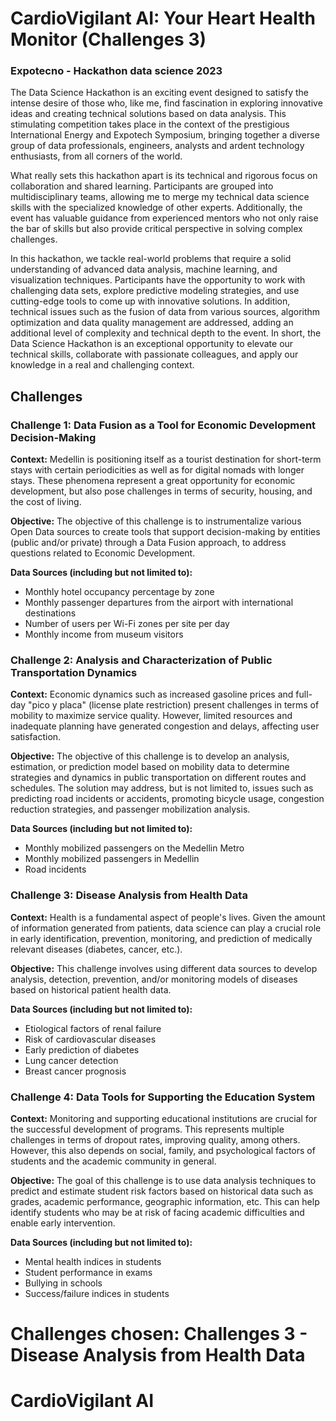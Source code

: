 # CardioVigilant AI: Your Heart Health Monitor (Challenges 3)
### Expotecno - Hackathon data science  2023

The Data Science Hackathon is an exciting event designed to satisfy the intense desire of those who, like me, find fascination in exploring innovative ideas and creating technical solutions based on data analysis. This stimulating competition takes place in the context of the prestigious International Energy and Expotech Symposium, bringing together a diverse group of data professionals, engineers, analysts and ardent technology enthusiasts, from all corners of the world.

What really sets this hackathon apart is its technical and rigorous focus on collaboration and shared learning. Participants are grouped into multidisciplinary teams, allowing me to merge my technical data science skills with the specialized knowledge of other experts. Additionally, the event has valuable guidance from experienced mentors who not only raise the bar of skills but also provide critical perspective in solving complex challenges.

In this hackathon, we tackle real-world problems that require a solid understanding of advanced data analysis, machine learning, and visualization techniques. Participants have the opportunity to work with challenging data sets, explore predictive modeling strategies, and use cutting-edge tools to come up with innovative solutions. In addition, technical issues such as the fusion of data from various sources, algorithm optimization and data quality management are addressed, adding an additional level of complexity and technical depth to the event. In short, the Data Science Hackathon is an exceptional opportunity to elevate our technical skills, collaborate with passionate colleagues, and apply our knowledge in a real and challenging context.

## Challenges

### Challenge 1: Data Fusion as a Tool for Economic Development Decision-Making

**Context:** Medellin is positioning itself as a tourist destination for short-term stays with certain periodicities as well as for digital nomads with longer stays. These phenomena represent a great opportunity for economic development, but also pose challenges in terms of security, housing, and the cost of living.

**Objective:** The objective of this challenge is to instrumentalize various Open Data sources to create tools that support decision-making by entities (public and/or private) through a Data Fusion approach, to address questions related to Economic Development.

**Data Sources (including but not limited to):**
- Monthly hotel occupancy percentage by zone
- Monthly passenger departures from the airport with international destinations
- Number of users per Wi-Fi zones per site per day
- Monthly income from museum visitors

### Challenge 2: Analysis and Characterization of Public Transportation Dynamics

**Context:** Economic dynamics such as increased gasoline prices and full-day "pico y placa" (license plate restriction) present challenges in terms of mobility to maximize service quality. However, limited resources and inadequate planning have generated congestion and delays, affecting user satisfaction.

**Objective:** The objective of this challenge is to develop an analysis, estimation, or prediction model based on mobility data to determine strategies and dynamics in public transportation on different routes and schedules. The solution may address, but is not limited to, issues such as predicting road incidents or accidents, promoting bicycle usage, congestion reduction strategies, and passenger mobilization analysis.

**Data Sources (including but not limited to):**
- Monthly mobilized passengers on the Medellin Metro
- Monthly mobilized passengers in Medellin
- Road incidents

### Challenge 3: Disease Analysis from Health Data

**Context:** Health is a fundamental aspect of people's lives. Given the amount of information generated from patients, data science can play a crucial role in early identification, prevention, monitoring, and prediction of medically relevant diseases (diabetes, cancer, etc.).

**Objective:** This challenge involves using different data sources to develop analysis, detection, prevention, and/or monitoring models of diseases based on historical patient health data.

**Data Sources (including but not limited to):**
- Etiological factors of renal failure
- Risk of cardiovascular diseases
- Early prediction of diabetes
- Lung cancer detection
- Breast cancer prognosis

### Challenge 4: Data Tools for Supporting the Education System

**Context:** Monitoring and supporting educational institutions are crucial for the successful development of programs. This represents multiple challenges in terms of dropout rates, improving quality, among others. However, this also depends on social, family, and psychological factors of students and the academic community in general.

**Objective:** The goal of this challenge is to use data analysis techniques to predict and estimate student risk factors based on historical data such as grades, academic performance, geographic information, etc. This can help identify students who may be at risk of facing academic difficulties and enable early intervention.

**Data Sources (including but not limited to):**
- Mental health indices in students
- Student performance in exams
- Bullying in schools
- Success/failure indices in students


# Challenges chosen: Challenges 3 - Disease Analysis from Health Data

# CardioVigilant AI

